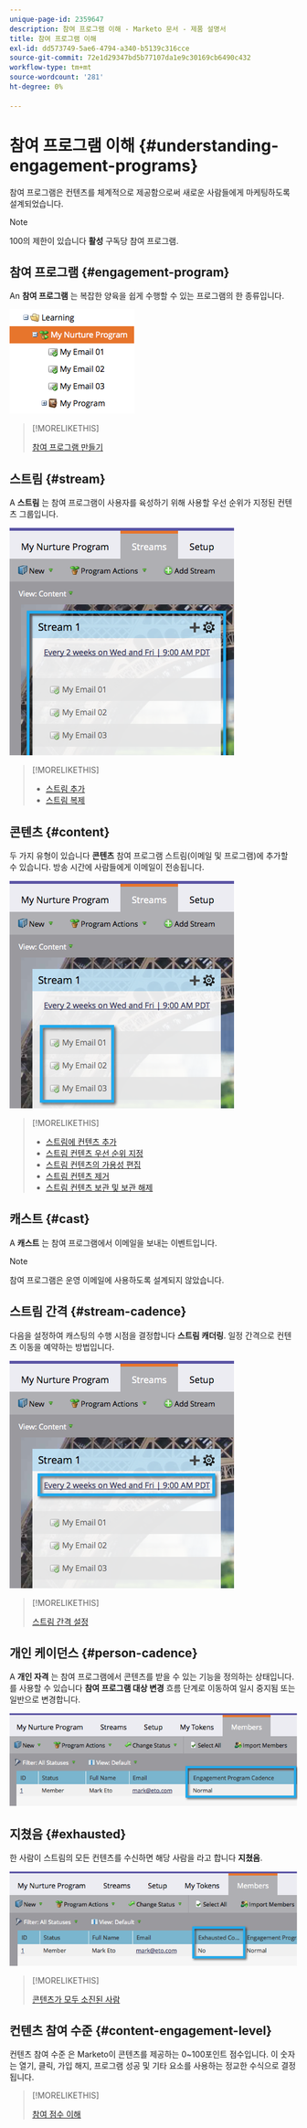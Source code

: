 ```yaml
---
unique-page-id: 2359647
description: 참여 프로그램 이해 - Marketo 문서 - 제품 설명서
title: 참여 프로그램 이해
exl-id: dd573749-5ae6-4794-a340-b5139c316cce
source-git-commit: 72e1d29347bd5b77107da1e9c30169cb6490c432
workflow-type: tm+mt
source-wordcount: '281'
ht-degree: 0%

---
```


# 참여 프로그램 이해 {#understanding-engagement-programs}

참여 프로그램은 컨텐츠를 체계적으로 제공함으로써 새로운 사람들에게 마케팅하도록 설계되었습니다.

>[!NOTE]
>
>100의 제한이 있습니다 **활성** 구독당 참여 프로그램.

## 참여 프로그램 {#engagement-program}

An **참여 프로그램** 는 복잡한 양육을 쉽게 수행할 수 있는 프로그램의 한 종류입니다.

![](assets/image2014-9-15-15-3a24-3a57.png)

>[!MORELIKETHIS]
>
>[참여 프로그램 만들기](/help/marketo/product-docs/email-marketing/drip-nurturing/creating-an-engagement-program/create-an-engagement-program.md)

## 스트림 {#stream}

A **스트림** 는 참여 프로그램이 사용자를 육성하기 위해 사용할 우선 순위가 지정된 컨텐츠 그룹입니다.

![](assets/image2014-9-15-15-3a25-3a4.png)

>[!MORELIKETHIS]
>
>* [스트림 추가](/help/marketo/product-docs/email-marketing/drip-nurturing/creating-an-engagement-program/add-a-stream.md)
>* [스트림 복제](/help/marketo/product-docs/email-marketing/drip-nurturing/engagement-program-streams/clone-a-stream.md)


## 콘텐츠 {#content}

두 가지 유형이 있습니다 **콘텐츠** 참여 프로그램 스트림(이메일 및 프로그램)에 추가할 수 있습니다. 방송 시간에 사람들에게 이메일이 전송됩니다.

![](assets/image2014-9-15-15-3a25-3a18.png)

>[!MORELIKETHIS]
>
>* [스트림에 컨텐츠 추가](/help/marketo/product-docs/email-marketing/drip-nurturing/creating-an-engagement-program/add-content-to-a-stream.md)
>* [스트림 컨텐츠 우선 순위 지정](/help/marketo/product-docs/email-marketing/drip-nurturing/using-stream-content/prioritize-stream-content.md)
>* [스트림 컨텐츠의 가용성 편집](/help/marketo/product-docs/email-marketing/drip-nurturing/using-stream-content/edit-availability-of-stream-content.md)
>* [스트림 컨텐츠 제거](/help/marketo/product-docs/email-marketing/drip-nurturing/using-stream-content/remove-stream-content.md)
>* [스트림 컨텐츠 보관 및 보관 해제](/help/marketo/product-docs/email-marketing/drip-nurturing/using-stream-content/archive-and-unarchive-stream-content.md)


## 캐스트 {#cast}

A **캐스트** 는 참여 프로그램에서 이메일을 보내는 이벤트입니다.

>[!NOTE]
>
>참여 프로그램은 운영 이메일에 사용하도록 설계되지 않았습니다.

## 스트림 간격 {#stream-cadence}

다음을 설정하여 캐스팅의 수행 시점을 결정합니다 **스트림 캐더링**. 일정 간격으로 컨텐츠 이동을 예약하는 방법입니다.

![](assets/image2014-9-15-15-3a25-3a27.png)

>[!MORELIKETHIS]
>
>[스트림 간격 설정](/help/marketo/product-docs/email-marketing/drip-nurturing/engagement-program-streams/set-stream-cadence.md)

## 개인 케이던스 {#person-cadence}

A **개인 자격** 는 참여 프로그램에서 콘텐츠를 받을 수 있는 기능을 정의하는 상태입니다. 를 사용할 수 있습니다 **참여 프로그램 대상 변경** 흐름 단계로 이동하여 일시 중지됨 또는 일반으로 변경합니다.

![](assets/image2014-9-15-15-3a25-3a55.png)

## 지쳤음 {#exhausted}

한 사람이 스트림의 모든 컨텐츠를 수신하면 해당 사람을 라고 합니다 **지쳤음**.

![](assets/image2014-9-15-15-3a26-3a5.png)

>[!MORELIKETHIS]
>
>[콘텐츠가 모두 소진된 사람](/help/marketo/product-docs/email-marketing/drip-nurturing/using-engagement-programs/people-who-have-exhausted-content.md)

## 컨텐츠 참여 수준 {#content-engagement-level}

컨텐츠 참여 수준 은 Marketo이 콘텐츠를 제공하는 0~100포인트 점수입니다. 이 숫자는 열기, 클릭, 가입 해지, 프로그램 성공 및 기타 요소를 사용하는 정교한 수식으로 결정됩니다.

>[!MORELIKETHIS]
>
>[참여 점수 이해](/help/marketo/product-docs/email-marketing/drip-nurturing/reports-and-notifications/understanding-the-engagement-score.md)
